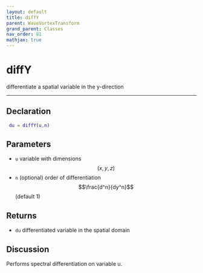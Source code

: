 ```yaml
---
layout: default
title: diffY
parent: WaveVortexTransform
grand_parent: Classes
nav_order: 81
mathjax: true
---
```


#  diffY

differentiate a spatial variable in the y-direction


---

## Declaration
```matlab
 du = diffY(u,n)
```
## Parameters
+ `u`  variable with dimensions $$(x,y,z)$$
+ `n`  (optional) order of differentiation $$\frac{d^n}{dy^n}$$ (default 1)

## Returns
+ `du`  differentiated variable in the spatial domain

## Discussion

  Performs spectral differentiation on variable u.
 
          
